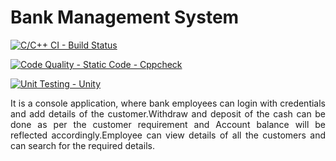 # Bank Management System
 
[![C/C++ CI - Build Status](https://github.com/Archana-Athreya/Mini_Project/actions/workflows/c-cpp.yml/badge.svg?branch=main)](https://github.com/Archana-Athreya/Mini_Project/actions/workflows/c-cpp.yml)

[![Code Quality - Static Code - Cppcheck](https://github.com/Archana-Athreya/Mini_Project/actions/workflows/cppcheck.yml/badge.svg?branch=main)](https://github.com/Archana-Athreya/Mini_Project/actions/workflows/cppcheck.yml)

[![Unit Testing - Unity](https://github.com/Archana-Athreya/Mini_Project/actions/workflows/unity.yml/badge.svg?branch=main)](https://github.com/Archana-Athreya/Mini_Project/actions/workflows/unity.yml)

<p align="justify"> It is a console application, where bank employees can login with  credentials and add details of the customer.Withdraw and deposit of the cash can be done as per the customer requirement and Account balance will be reflected accordingly.Employee can view details of all the customers and can search for the required details.</p>

